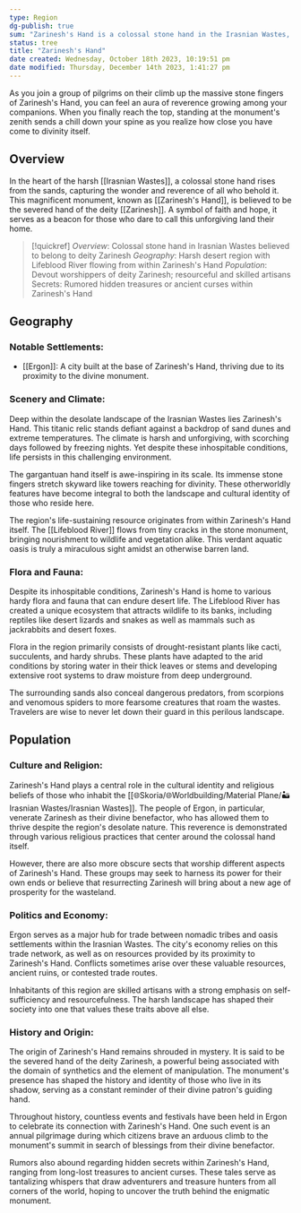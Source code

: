 ```yaml
---
type: Region
dg-publish: true
sum: "Zarinesh's Hand is a colossal stone hand in the Irasnian Wastes, believed to belong to deity Zarinesh.,City of Ergon is built at the base of Zarinesh's Hand and has an ancient temple dedicated to Zarinesh.,Lifeblood River sustains life in Irasnian Wastes, flowing out from tiny cracks within Zarinesh's Hand.,Religious practices and cults center around venerating or harnessing the power of Zarinesh's Hand.,Events and festivals celebrate connection between Ergon and Zarinesh's Hand, including annual pilgrimage to the top.,Rumors circulate about hidden secrets within Zarinesh's Hand, including long-lost treasures or ancient curses."
status: tree
title: "Zarinesh's Hand"
date created: Wednesday, October 18th 2023, 10:19:51 pm
date modified: Thursday, December 14th 2023, 1:41:27 pm
---
```


As you join a group of pilgrims on their climb up the massive stone fingers of Zarinesh's Hand, you can feel an aura of reverence growing among your companions. When you finally reach the top, standing at the monument's zenith sends a chill down your spine as you realize how close you have come to divinity itself.

## Overview

In the heart of the harsh [[Irasnian Wastes]], a colossal stone hand rises from the sands, capturing the wonder and reverence of all who behold it. This magnificent monument, known as [[Zarinesh's Hand]], is believed to be the severed hand of the deity [[Zarinesh]]. A symbol of faith and hope, it serves as a beacon for those who dare to call this unforgiving land their home.

> [!quickref]
> *Overview*: Colossal stone hand in Irasnian Wastes believed to belong to deity Zarinesh
> *Geography*: Harsh desert region with Lifeblood River flowing from within Zarinesh's Hand
> *Population*: Devout worshippers of deity Zarinesh; resourceful and skilled artisans
> Secrets: Rumored hidden treasures or ancient curses within Zarinesh's Hand

## Geography
### Notable Settlements:
- [[Ergon]]: A city built at the base of Zarinesh's Hand, thriving due to its proximity to the divine monument.
### Scenery and Climate:

Deep within the desolate landscape of the Irasnian Wastes lies Zarinesh's Hand. This titanic relic stands defiant against a backdrop of sand dunes and extreme temperatures. The climate is harsh and unforgiving, with scorching days followed by freezing nights. Yet despite these inhospitable conditions, life persists in this challenging environment.

The gargantuan hand itself is awe-inspiring in its scale. Its immense stone fingers stretch skyward like towers reaching for divinity. These otherworldly features have become integral to both the landscape and cultural identity of those who reside here.

The region's life-sustaining resource originates from within Zarinesh's Hand itself. The [[Lifeblood River]] flows from tiny cracks in the stone monument, bringing nourishment to wildlife and vegetation alike. This verdant aquatic oasis is truly a miraculous sight amidst an otherwise barren land.

### Flora and Fauna:

Despite its inhospitable conditions, Zarinesh's Hand is home to various hardy flora and fauna that can endure desert life. The Lifeblood River has created a unique ecosystem that attracts wildlife to its banks, including reptiles like desert lizards and snakes as well as mammals such as jackrabbits and desert foxes.

Flora in the region primarily consists of drought-resistant plants like cacti, succulents, and hardy shrubs. These plants have adapted to the arid conditions by storing water in their thick leaves or stems and developing extensive root systems to draw moisture from deep underground.

The surrounding sands also conceal dangerous predators, from scorpions and venomous spiders to more fearsome creatures that roam the wastes. Travelers are wise to never let down their guard in this perilous landscape.

## Population
### Culture and Religion:

Zarinesh's Hand plays a central role in the cultural identity and religious beliefs of those who inhabit the [[🌐Skoria/🌐Worldbuilding/Material Plane/🏜️Irasnian Wastes/Irasnian Wastes]]. The people of Ergon, in particular, venerate Zarinesh as their divine benefactor, who has allowed them to thrive despite the region's desolate nature. This reverence is demonstrated through various religious practices that center around the colossal hand itself.

However, there are also more obscure sects that worship different aspects of Zarinesh's Hand. These groups may seek to harness its power for their own ends or believe that resurrecting Zarinesh will bring about a new age of prosperity for the wasteland.

### Politics and Economy:

Ergon serves as a major hub for trade between nomadic tribes and oasis settlements within the Irasnian Wastes. The city's economy relies on this trade network, as well as on resources provided by its proximity to Zarinesh's Hand. Conflicts sometimes arise over these valuable resources, ancient ruins, or contested trade routes.

Inhabitants of this region are skilled artisans with a strong emphasis on self-sufficiency and resourcefulness. The harsh landscape has shaped their society into one that values these traits above all else.

### History and Origin:

The origin of Zarinesh's Hand remains shrouded in mystery. It is said to be the severed hand of the deity Zarinesh, a powerful being associated with the domain of synthetics and the element of manipulation. The monument's presence has shaped the history and identity of those who live in its shadow, serving as a constant reminder of their divine patron's guiding hand.

Throughout history, countless events and festivals have been held in Ergon to celebrate its connection with Zarinesh's Hand. One such event is an annual pilgrimage during which citizens brave an arduous climb to the monument's summit in search of blessings from their divine benefactor.

Rumors also abound regarding hidden secrets within Zarinesh's Hand, ranging from long-lost treasures to ancient curses. These tales serve as tantalizing whispers that draw adventurers and treasure hunters from all corners of the world, hoping to uncover the truth behind the enigmatic monument.
